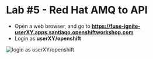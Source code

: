 # Lab \#5 - Red Hat AMQ to API



* Open a web browser, and go to **https://fuse-ignite-userXY.apps.santiago.openshiftworkshop.com**
* Login as **userXY/openshift**

![login as userXY/openshift](../.gitbook/assets/image%20%2867%29.png)
